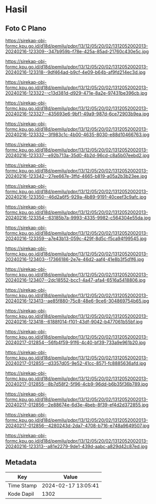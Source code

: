 # Hasil

## Foto C Plano

https://sirekap-obj-formc.kpu.go.id/d18d/pemilu/pdpr/13/12/05/20/02/1312052002013-20240216-123309--347b959b-f78e-425a-85ad-21760c430e5c.jpg

https://sirekap-obj-formc.kpu.go.id/d18d/pemilu/pdpr/13/12/05/20/02/1312052002013-20240216-123318--9df464ad-b9cf-4e09-b64b-af9fd214ec3d.jpg

https://sirekap-obj-formc.kpu.go.id/d18d/pemilu/pdpr/13/12/05/20/02/1312052002013-20240216-123322--c13d381d-d929-471e-8a2e-97431be396cb.jpg

https://sirekap-obj-formc.kpu.go.id/d18d/pemilu/pdpr/13/12/05/20/02/1312052002013-20240216-123327--435693e6-9bf1-49a9-987d-6ce72903b9ea.jpg

https://sirekap-obj-formc.kpu.go.id/d18d/pemilu/pdpr/13/12/05/20/02/1312052002013-20240216-123332--3f983c1c-4b00-4635-8030-e88d10466763.jpg

https://sirekap-obj-formc.kpu.go.id/d18d/pemilu/pdpr/13/12/05/20/02/1312052002013-20240216-123337--e92b713a-35d0-4b2d-96cd-c8a5b07eebd2.jpg

https://sirekap-obj-formc.kpu.go.id/d18d/pemilu/pdpr/13/12/05/20/02/1312052002013-20240216-123342--27ee667e-3ffd-4665-b819-a05a2b3b23ee.jpg

https://sirekap-obj-formc.kpu.go.id/d18d/pemilu/pdpr/13/12/05/20/02/1312052002013-20240216-123350--46d2a6f5-929a-4b89-9191-40ceef3c9afc.jpg

https://sirekap-obj-formc.kpu.go.id/d18d/pemilu/pdpr/13/12/05/20/02/1312052002013-20240216-123354--63185b7a-9993-4335-9982-c564304e55da.jpg

https://sirekap-obj-formc.kpu.go.id/d18d/pemilu/pdpr/13/12/05/20/02/1312052002013-20240216-123359--a7e43b13-059c-429f-8d5c-f5ca94f99545.jpg

https://sirekap-obj-formc.kpu.go.id/d18d/pemilu/pdpr/13/12/05/20/02/1312052002013-20240216-123403--17366186-2e7e-46d2-aaf4-41e8b3f5d1f6.jpg

https://sirekap-obj-formc.kpu.go.id/d18d/pemilu/pdpr/13/12/05/20/02/1312052002013-20240216-123407--2dc18552-bcc1-4a47-afa4-6516a5418806.jpg

https://sirekap-obj-formc.kpu.go.id/d18d/pemilu/pdpr/13/12/05/20/02/1312052002013-20240216-123413--ae85f880-75c8-48e6-9ce6-304869754b65.jpg

https://sirekap-obj-formc.kpu.go.id/d18d/pemilu/pdpr/13/12/05/20/02/1312052002013-20240216-123418--6188f014-f101-43df-9042-b477061b55bf.jpg

https://sirekap-obj-formc.kpu.go.id/d18d/pemilu/pdpr/13/12/05/20/02/1312052002013-20240217-012854--56fb4f59-91f6-4c40-bf39-733a9e961b20.jpg

https://sirekap-obj-formc.kpu.go.id/d18d/pemilu/pdpr/13/12/05/20/02/1312052002013-20240217-012855--d3357d05-9e52-41cc-8571-fc8885636afd.jpg

https://sirekap-obj-formc.kpu.go.id/d18d/pemilu/pdpr/13/12/05/20/02/1312052002013-20240217-012855--8b7d58f2-5f96-4cb9-96dd-b6b35f36b789.jpg

https://sirekap-obj-formc.kpu.go.id/d18d/pemilu/pdpr/13/12/05/20/02/1312052002013-20240217-012856--2e88674e-6d3e-4beb-8f39-ef4d2d372855.jpg

https://sirekap-obj-formc.kpu.go.id/d18d/pemilu/pdpr/13/12/05/20/02/1312052002013-20240217-012856--4280243d-2da7-4708-b716-e748a9649507.jpg

https://sirekap-obj-formc.kpu.go.id/d18d/pemilu/pdpr/13/12/05/20/02/1312052002013-20240216-123313--a81e2279-9de1-439d-aabc-a829d42c87ed.jpg


## Metadata

| Key        | Value               |
| ---------- | ------------------- |
| Time Stamp | 2024-02-17 13:05:41 |
| Kode Dapil | 1302                |



